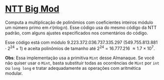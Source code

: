 # [NTT Big Mod](big_ntt.cpp)

Computa a multiplicação de polinômios com coeficientes inteiros módulo um número primo em $\mathcal{O}(n \log n)$. Esse código usa do mesmo código da NTT padrão, com alguns ajustes especificados nos comentários do código.

Esse código está com módulo $9.223.372.036.737.335.297$ $(549.755.813.881 \cdot 2^{24} + 1)$ e aceita polinômios de tamanho até $2^{24}$ = $16.777.216$ $\approx 1.7 \times 10^7$.

**Obs**: Essa implementação usa a primitiva `Mint` desse Almanaque. Se você não quiser usar o `Mint`, basta substituir todas as ocorrências de `Mint` por `int` ou `long long` e tratar adequadamente as operações com aritmética modular.